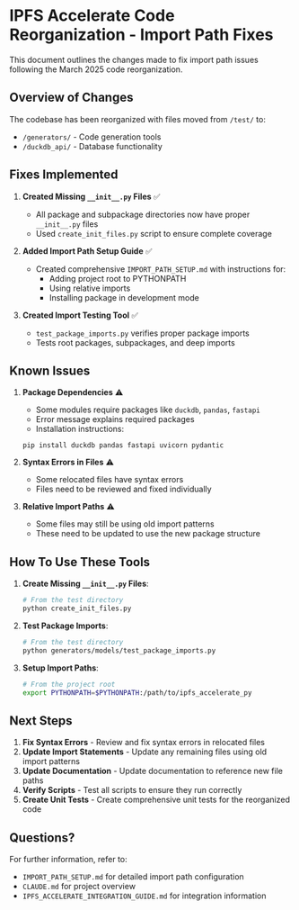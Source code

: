 # IPFS Accelerate Code Reorganization - Import Path Fixes

This document outlines the changes made to fix import path issues following the March 2025 code reorganization.

## Overview of Changes

The codebase has been reorganized with files moved from `/test/` to:
- `/generators/` - Code generation tools
- `/duckdb_api/` - Database functionality

## Fixes Implemented

1. **Created Missing `__init__.py` Files** ✅
   - All package and subpackage directories now have proper `__init__.py` files
   - Used `create_init_files.py` script to ensure complete coverage

2. **Added Import Path Setup Guide** ✅
   - Created comprehensive `IMPORT_PATH_SETUP.md` with instructions for:
     - Adding project root to PYTHONPATH
     - Using relative imports 
     - Installing package in development mode

3. **Created Import Testing Tool** ✅
   - `test_package_imports.py` verifies proper package imports
   - Tests root packages, subpackages, and deep imports

## Known Issues

1. **Package Dependencies** ⚠️
   - Some modules require packages like `duckdb`, `pandas`, `fastapi`
   - Error message explains required packages
   - Installation instructions:
   ```
   pip install duckdb pandas fastapi uvicorn pydantic
   ```

2. **Syntax Errors in Files** ⚠️
   - Some relocated files have syntax errors
   - Files need to be reviewed and fixed individually

3. **Relative Import Paths** ⚠️
   - Some files may still be using old import patterns
   - These need to be updated to use the new package structure

## How To Use These Tools

1. **Create Missing `__init__.py` Files**:
   ```bash
   # From the test directory
   python create_init_files.py
   ```

2. **Test Package Imports**:
   ```bash
   # From the test directory
   python generators/models/test_package_imports.py
   ```

3. **Setup Import Paths**:
   ```bash
   # From the project root
   export PYTHONPATH=$PYTHONPATH:/path/to/ipfs_accelerate_py
   ```

## Next Steps

1. **Fix Syntax Errors** - Review and fix syntax errors in relocated files
2. **Update Import Statements** - Update any remaining files using old import patterns
3. **Update Documentation** - Update documentation to reference new file paths
4. **Verify Scripts** - Test all scripts to ensure they run correctly
5. **Create Unit Tests** - Create comprehensive unit tests for the reorganized code

## Questions?

For further information, refer to:
- `IMPORT_PATH_SETUP.md` for detailed import path configuration
- `CLAUDE.md` for project overview
- `IPFS_ACCELERATE_INTEGRATION_GUIDE.md` for integration information